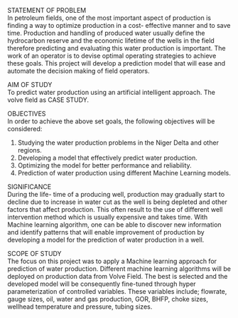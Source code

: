 STATEMENT OF PROBLEM   
In petroleum fields, one of the most important aspect of production is finding a 
way to optimize production in a cost- effective manner and to save time. 
Production and handling of produced water usually define the hydrocarbon 
reserve and the economic lifetime of the wells in the field therefore predicting 
and evaluating this water production is important. The work of an operator is to 
devise optimal operating strategies to achieve these goals. This project will 
develop a prediction model that will ease and automate the decision making of 
field operators. 

AIM OF STUDY   
To predict water production using an artificial intelligent approach. The volve 
field as CASE STUDY. 

OBJECTIVES  
In order to achieve the above set goals, the following objectives will be 
considered:   
1. Studying the water production problems in the Niger Delta and other 
regions. 
2. Developing a model that effectively predict water production. 
3. Optimizing the model for better performance and reliability. 
4. Prediction of water production using different Machine Learning models.

SIGNIFICANCE  
During the life- time of a producing well, production may gradually start to 
decline due to increase in water cut as the well is being depleted and other 
factors that affect production. This often result to the use of different well 
intervention method which is usually expensive and takes time. With Machine 
learning algorithm, one can be able to discover new information and identify 
patterns that will enable improvement of production by developing a model for 
the prediction of water production in a well. 

SCOPE OF STUDY   
The focus on this project was to apply a Machine learning approach for 
prediction of water production. Different machine learning algorithms will be 
deployed on production data from Volve Field. The best is selected and the 
developed model will be consequently fine-tuned through hyper 
parameterization of controlled variables. These variables include; flowrate, 
gauge sizes, oil, water and gas production, GOR, BHFP, choke sizes, wellhead 
temperature and pressure, tubing sizes. 
